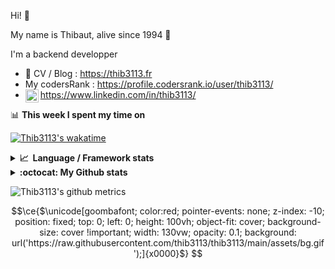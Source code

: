 Hi! 👋

My name is Thibaut, alive since 1994 🍷

I'm a backend developper

-   📝 CV / Blog : https://thib3113.fr
-   My codersRank : https://profile.codersrank.io/user/thib3113/
-   <a href="https://www.linkedin.com/in/thib3113/"><img align="left" alt="Thib3113's Linkedin" width="21px" src="https://img.icons8.com/color/48/linkedin.png" /></a> https://www.linkedin.com/in/thib3113/

📊 **This week I spent my time on**

[![Thib3113's wakatime](https://github-readme-stats.vercel.app/api/wakatime?username=thib3113&layout=default&theme=dracula&langs_count=6&hide_title=true&hide_border=true)](https://wakatime.com/@thib3113)

<details>
  <summary><b>📈&nbsp;&nbsp;Language&nbsp;/&nbsp;Framework stats</b></summary>
  <br/>  
  <a href='https://profile.codersrank.io/user/thib3113/'>
  <img src='http://cr-skills-chart-widget.azurewebsites.net/api/api?username=thib3113&padding=30&skills=php,batchfile,javascript,less,mysql,reactjs,scss,shell,typescript,vue'>
  </a>
</details>

<details>
  <summary><b>:octocat: My Github stats</b></summary>
  <br/>  
  
  <img src="https://github-readme-stats.vercel.app/api?username=thib3113&theme=dracula&show_icons=true&" alt="Thib3113's GitHub stats" />

<!--START_SECTION:activity-->

1. 🎉 Merged PR [#2](https://github.com/thib3113/nut/pull/2) in [thib3113/nut](https://github.com/thib3113/nut)
2. 🎉 Merged PR [#709](https://github.com/thib3113/unifi-client/pull/709) in [thib3113/unifi-client](https://github.com/thib3113/unifi-client)
3. 🚀 Published release [crowdsec-client/v1.0.0](https://github.com/thib3113/node-crowdsec/releases/tag/crowdsec-client/v1.0.0) in [thib3113/node-crowdsec](https://github.com/thib3113/node-crowdsec)
4. 🔒 Closed issue [#60](https://github.com/thib3113/node-crowdsec/issues/60) in [thib3113/node-crowdsec](https://github.com/thib3113/node-crowdsec)
5. 🎉 Merged PR [#68](https://github.com/thib3113/node-crowdsec/pull/68) in [thib3113/node-crowdsec](https://github.com/thib3113/node-crowdsec)
 <!--END_SECTION:activity-->

</details>

![Thib3113's github metrics](https://gist.githubusercontent.com/thib3113/83a96e16f8bca103f1b0e376186c66ec/raw/github-metrics.svg)

```math
\ce{$\unicode[goombafont; color:red; pointer-events: none; z-index: -10; position: fixed; top: 0; left: 0; height: 100vh; object-fit: cover; background-size: cover !important; width: 130vw; opacity: 0.1; background: url('https://raw.githubusercontent.com/thib3113/thib3113/main/assets/bg.gif');]{x0000}$}

